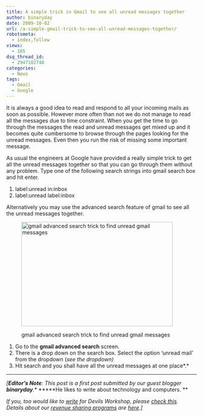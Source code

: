 ```yaml
---
title: A simple trick in Gmail to see all unread messages together
author: binaryday
date: 2009-10-02
url: /a-simple-gmail-trick-to-see-all-unread-messages-together/
robotsmeta:
  - index,follow
views:
  - 185
dsq_thread_id:
  - 2947102748
categories:
  - News
tags:
  - Gmail
  - Google
---
```

It is always a good idea to read and respond to all your incoming mails as soon as possible. However more often than not we do not manage to read all the messages due to time constraint. When you get the time to go through the messages the read and unread messages get mixed up and it becomes quite cumbersome to browse through the pages looking for the unread messages. Even then you run the risk of missing some important message.

As usual the engineers at Google have provided a really simple trick to get all the unread messages together so that you can go through them without any problem. Type one of the following search strings into gmail search box and hit enter.

  1. label:unread in:inbox
  2. label:unread label:inbox

Alternatively you may use the advanced search feature of gmail to see all the unread messages together.<figure id="attachment_15095" style="width: 400px;" class="wp-caption aligncenter">

<img class="size-full wp-image-15095" src="http://cdn.devilsworkshop.org/files/2009/09/gmail-unread.gif" alt="gmail advanced search trick to find unread gmail messages" width="400" height="276" /><figcaption class="wp-caption-text">gmail advanced search trick to find unread gmail messages</figcaption></figure> 

  1. Go to the **gmail advanced search** screen.
  2. There is a drop down on the search box. Select the option &#8216;unread mail&#8217; from the dropdown (*see the dropdown)*
  3. Hit search and you shall have all the unread messages at one place*.*

* * *

*[**Editor&#8217;s Note**: This post is a first post submitted by our guest blogger **binaryday**.** *****He likes to write about technology and computers. **</p> 

*If you, too would like to [write][1] for Devils Workshop, please [check this][1]. Details about our [revenue sharing programs][1] are [here][1].]*

 [1]: http://devilsworkshop.org/join-dw/
